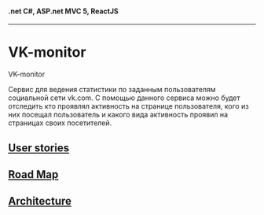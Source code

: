 #### .net C#, ASP.net MVC 5, ReactJS
------

# VK-monitor
VK-monitor

Сервис для ведения статистики по заданным пользователям социальной сети vk.com. С помощью данного сервиса можно будет отследить кто проявлял активность на странице пользователя, кого из них посещал пользователь и какого вида активность проявил на страницах своих посетителей.

## [User stories](https://github.com/khasang/VK-monitor/blob/master/UserStories.md)
## [Road Map](https://github.com/khasang/VK-monitor/RoadMap.md)
## [Architecture](https://github.com/khasang/VK-monitor/Architecture.md)
